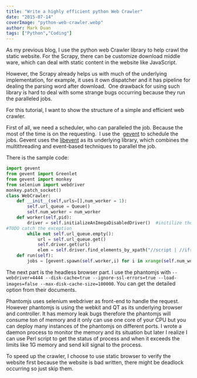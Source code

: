```yaml
---
title: "Write a highly efficient python Web Crawler"
date: "2015-07-14"
coverImage: "python-web-crawler.webp"
author: Mark Duan
tags: ["Python","Coding"]
---
```


As my previous blog, I use the python web Crawler library to help crawl the static website. For the Scrapy, there can be customize download middle ware, which can deal with static content in the website like JavaScript.

However, the Scrapy already helps us with much of the underlying implementation, for example, it uses it own dispatcher and it has pipeline for dealing the parsing word after download.  One drawback for using such library is hard to deal with some strange bugs occurring because they run the paralleled jobs.

For this tutorial, I want to show the structure of a simple and efficient web crawler.

First of all, we need a scheduler, who can paralleled the job. Because the most of the time is on the requesting.  I use the  [gevent](http://www.gevent.org/) to schedule the jobs. Gevent uses the [libevent](http://libevent.org/) as its underlying library, which combines the multithreading and event-based techniques to parallel the job.

There is the sample code:

```python
import gevent
from gevent import Greenlet
from gevent import monkey
from selenium import webdriver
monkey.patch_socket()
class WebCrawler:
    def __init__(self,urls=[],num_worker = 1):
        self.url_queue = Queue()
        self.num_worker = num_worker
    def worker(self,pid):
        driver = self.initializeAnImegaDisabledDriver()  #initilize the webdirver
#TODO catch the exception
        while not self.url_queue.empty():
            url = self.url_queue.get()
            self.driver.get(url)
            elem = self.driver.find_elements_by_xpath("//script | //iframe | //img") # get such element from webpage
    def run(self):
        jobs = [gevent.spawn(self.worker,i) for i in xrange(self.num_worker)]
```
  
The next part is the headless browser part. I use the phantomjs with `--webdriver=4444 --disk-cache=true --ignore-ssl-errors=true --load-images=false --max-disk-cache-size=100000`. You can get the detailed option from their documents.

Phantomjs uses selenium webdriver as front-end to handle the request. However phantomjs is using the webkit and QT as its underlying browser and controller. It has memory leak bugs therefore the phantomjs will consume ton of memory and it only can use one core of your CPU but you can deploy many instances of the phantomjs on different ports. I wrote a daemon process to monitor the memory and its situation but later I realize I can use Perl script to get the status of process and when it exceeds the limits like 1G memory and send kill signal to the process.

To speed up the crawler, I choose to use static browser to verify the website first because the website is bad written, there might be deadlock occurring so just skip them.

